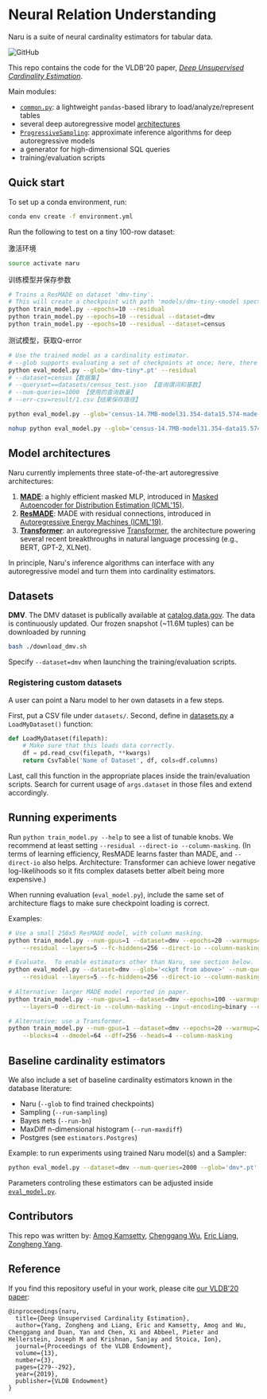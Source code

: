# Neural Relation Understanding 
Naru is a suite of neural cardinality estimators for tabular data.

![GitHub](https://img.shields.io/github/license/naru-project/naru.svg?color=green)

This repo contains the code for the VLDB'20 paper, [_Deep Unsupervised Cardinality Estimation_](#reference).  

Main modules:

- [`common.py`](./common.py): a lightweight `pandas`-based library to load/analyze/represent tables 
- several deep autoregressive model [architectures](#model-architectures) 
- [`ProgressiveSampling`](./estimators.py): approximate inference algorithms for deep autoregressive models
- a generator for high-dimensional SQL queries
- training/evaluation scripts 

## Quick start

To set up a conda environment, run:

```bash
conda env create -f environment.yml
```

Run the following to test on a tiny 100-row dataset:

激活环境
```bash
source activate naru
```
训练模型并保存参数
```bash
# Trains a ResMADE on dataset 'dmv-tiny'.
# This will create a checkpoint with path 'models/dmv-tiny-<model spec>.pt'.
python train_model.py --epochs=10 --residual 
python train_model.py --epochs=10 --residual --dataset=dmv
python train_model.py --epochs=10 --residual --dataset=census
```
测试模型，获取Q-error
```bash
# Use the trained model as a cardinality estimator.
# --glob supports evaluating a set of checkpoints at once; here, there will only be one match.
python eval_model.py --glob='dmv-tiny*.pt' --residual
# --dataset=census【数据集】
# --queryset==datasets/census_test.json 【查询谓词和基数】
# --num-queries=1000 【使用的查询数量】
# --err-csv=result/1.csv【结果保存路径】

python eval_model.py --glob='census-14.7MB-model31.354-data15.574-made-resmade-hidden128_128_128_128-emb32-nodirectIo-binaryInone_hotOut-inputNoEmbIfLeq-10epochs-seed0.pt' --residual --dataset=census --queryset=datasets/census_test.json --num-queries=10 --err-csv=result/1.csv > result/1.txt

nohup python eval_model.py --glob='census-14.7MB-model31.354-data15.574-made-resmade-hidden128_128_128_128-emb32-nodirectIo-binaryInone_hotOut-inputNoEmbIfLeq-10epochs-seed0.pt' --residual --dataset=census --queryset=datasets/census_test.json --num-queries=10 --err-csv=result/1.csv > result/1.txt &

```

## Model architectures

Naru currently implements three state-of-the-art autoregressive architectures:

1. **[MADE](./made.py)**: a highly efficient masked MLP, introduced in [Masked Autoencoder for Distribution Estimation (ICML'15)](https://arxiv.org/abs/1502.03509). 
2. **[ResMADE](./made.py)**: MADE with residual connections, introduced in [Autoregressive Energy Machines (ICML'19)](http://proceedings.mlr.press/v97/durkan19a/durkan19a.pdf). 
3. **[Transformer](./transformer.py)**: an autoregressive [Transformer](https://papers.nips.cc/paper/7181-attention-is-all-you-need.pdf), the architecture powering several recent breakthroughs in natural language processing (e.g., BERT, GPT-2, XLNet).

In principle, Naru's inference algorithms can interface with any autoregressive model and turn them into cardinality estimators.

## Datasets

**DMV**.  The DMV dataset is publically available at [catalog.data.gov](https://catalog.data.gov/dataset/vehicle-snowmobile-and-boat-registrations).  The data is continuously updated.  Our frozen snapshot (~11.6M tuples) can be downloaded by running
```bash
bash ./download_dmv.sh
```
Specify `--dataset=dmv` when launching the training/evaluation scripts.

### Registering custom datasets

A user can point a Naru model to her own datasets in a few steps.

First, put a CSV file under `datasets/`.  Second, define in [datasets.py](./datasets.py) a `LoadMyDataset()` function:
```python
def LoadMyDataset(filepath):   
    # Make sure that this loads data correctly.  
    df = pd.read_csv(filepath, **kwargs)  
    return CsvTable('Name of Dataset', df, cols=df.columns)
```
Last, call this function in the appropriate places inside the train/evaluation scripts.  Search for current usage of `args.dataset` in those files and extend accordingly.

## Running experiments
Run `python train_model.py --help` to see a list of tunable knobs.  We recommend at least setting `--residual --direct-io --column-masking`.  (In terms of learning efficiency, ResMADE learns faster than MADE, and `--direct-io` also helps.  Architecture:  Transformer can achieve lower negative log-likelihoods so it fits complex datasets better albeit being more expensive.)

When running evaluation (`eval_model.py`), include the same set of architecture flags to make sure checkpoint loading is correct.

Examples:
```bash
# Use a small 256x5 ResMADE model, with column masking.
python train_model.py --num-gpus=1 --dataset=dmv --epochs=20 --warmups=8000 --bs=2048 \
    --residual --layers=5 --fc-hiddens=256 --direct-io --column-masking

# Evaluate.  To enable estimators other than Naru, see section below.
python eval_model.py --dataset=dmv --glob='<ckpt from above>' --num-queries=2000 \
    --residual --layers=5 --fc-hiddens=256 --direct-io --column-masking
    
# Alternative: larger MADE model reported in paper.
python train_model.py --num-gpus=1 --dataset=dmv --epochs=100 --warmups=12000 --bs=2048 \
    --layers=0 --direct-io --column-masking --input-encoding=binary --output-encoding=one_hot

# Alternative: use a Transformer.
python train_model.py --num-gpus=1 --dataset=dmv --epochs=20 --warmup=20000 --bs=1024 \
    --blocks=4 --dmodel=64 --dff=256 --heads=4 --column-masking
```

## Baseline cardinality estimators
We also include a set of baseline cardinality estimators known in the database literature:

* Naru (`--glob` to find trained checkpoints)
* Sampling (`--run-sampling`)
* Bayes nets (`--run-bn`)
* MaxDiff n-dimensional histogram (`--run-maxdiff`)
* Postgres (see `estimators.Postgres`)

Example: to run experiments using trained Naru model(s) and a Sampler:
```bash
python eval_model.py --dataset=dmv --num-queries=2000 --glob='dmv*.pt' --run-sampling
```
Parameters controling these estimators can be adjusted inside [`eval_model.py`](https://github.com/concretevitamin/naru/blob/master/eval_model.py#L519).

## Contributors
This repo was written by: [Amog Kamsetty](https://github.com/amogkam), [Chenggang Wu](https://github.com/cw75), [Eric Liang](https://github.com/ericl), [Zongheng Yang](https://github.com/concretevitamin).

## Reference

If you find this repository useful in your work, please cite [our VLDB'20 paper](http://www.vldb.org/pvldb/vol13/p279-yang.pdf):

```
@inproceedings{naru,
  title={Deep Unsupervised Cardinality Estimation},
  author={Yang, Zongheng and Liang, Eric and Kamsetty, Amog and Wu, Chenggang and Duan, Yan and Chen, Xi and Abbeel, Pieter and Hellerstein, Joseph M and Krishnan, Sanjay and Stoica, Ion},
  journal={Proceedings of the VLDB Endowment},
  volume={13},
  number={3},
  pages={279--292},
  year={2019},
  publisher={VLDB Endowment}
}
```
